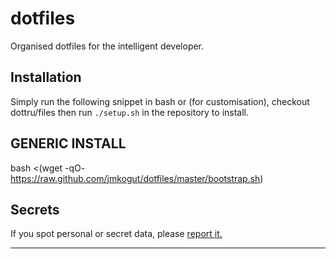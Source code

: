 # dotfiles

Organised dotfiles for the intelligent developer.

## Installation

Simply run the following snippet in bash or (for customisation), checkout dottru/files then run `./setup.sh` in the repository to install.

GENERIC INSTALL
--------------

bash <(wget -qO- https://raw.github.com/jmkogut/dotfiles/master/bootstrap.sh)


## Secrets

If you spot personal or secret data, please [report it.](https://help.github.com/articles/remove-sensitive-data)

----------------------------------------------------------

[dotfiles]:  https://github.com/dottru/dotfiles
[showmarks]: https://github.com/juanpabloaj/ShowMarks
